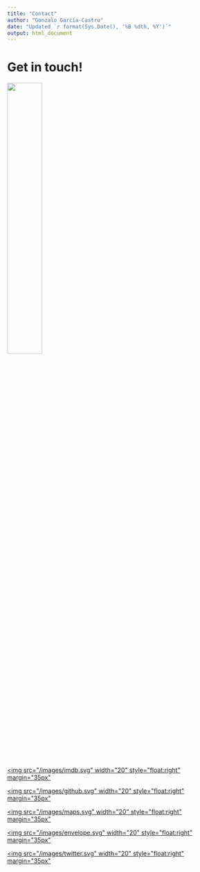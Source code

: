 ```yaml
---
title: "Contact"
author: "Gonzalo García-Castro"
date: "Updated `r format(Sys.Date(), '%B %dth, %Y')`"
output: html_document
---
```


# Get in touch!

<img src="/images/profile.png" width="40%" margin="35px">

<a href="https://www.imdb.com/user/ur114211961/?ref_=login"><img src="/images/imdb.svg" width="20" style="float:right" margin="35px"</a>


<a href="https://github.com/gongcastro/Zombase"><img src="/images/github.svg" width="20" style="float:right" margin="35px"</a>


<a href="https://www.google.es/maps/place/UPF/@41.3896612,2.1893233,18z/data=!4m12!1m6!3m5!1s0x12a4a33ccd94d689:0xd685c271005de93c!2sCenter+for+Brain+%26+Cognition,+UPF!8m2!3d41.4035622!4d2.1944031!3m4!1s0x12a4a304cf89c015:0xfc36a1aa65cd41ee!8m2!3d41.3898056!4d2.1909859"><img src="/images/maps.svg" width="20" style="float:right" margin="35px"</a>


<a href="zombase.database@upf.edu"><img src="/images/envelope.svg" width="20" style="float:right" margin="35px"</a>

<a href="https://twitter.com/gongcastro"><img src="/images/twitter.svg" width="20" style="float:right" margin="35px"</a>